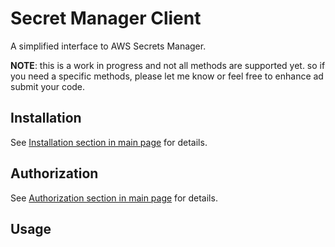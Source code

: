# Secret Manager Client

A simplified interface to AWS Secrets Manager.

**NOTE**: this is a work in progress and not all methods are supported yet. so if you need a specific methods, please let me know or feel free to enhance ad submit your code.

## Installation

See [Installation section in main page](../README.md#authorization) for details.

## Authorization

See [Authorization section in main page](../README.md#authorization) for details.

## Usage

